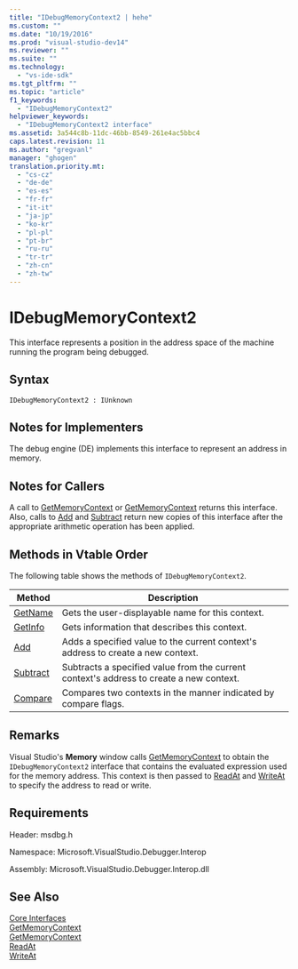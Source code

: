 ```yaml
---
title: "IDebugMemoryContext2 | hehe"
ms.custom: ""
ms.date: "10/19/2016"
ms.prod: "visual-studio-dev14"
ms.reviewer: ""
ms.suite: ""
ms.technology: 
  - "vs-ide-sdk"
ms.tgt_pltfrm: ""
ms.topic: "article"
f1_keywords: 
  - "IDebugMemoryContext2"
helpviewer_keywords: 
  - "IDebugMemoryContext2 interface"
ms.assetid: 3a544c8b-11dc-46bb-8549-261e4ac5bbc4
caps.latest.revision: 11
ms.author: "gregvanl"
manager: "ghogen"
translation.priority.mt: 
  - "cs-cz"
  - "de-de"
  - "es-es"
  - "fr-fr"
  - "it-it"
  - "ja-jp"
  - "ko-kr"
  - "pl-pl"
  - "pt-br"
  - "ru-ru"
  - "tr-tr"
  - "zh-cn"
  - "zh-tw"
---
```

# IDebugMemoryContext2
This interface represents a position in the address space of the machine running the program being debugged.  
  
## Syntax  
  
```  
IDebugMemoryContext2 : IUnknown  
```  
  
## Notes for Implementers  
 The debug engine (DE) implements this interface to represent an address in memory.  
  
## Notes for Callers  
 A call to [GetMemoryContext](../extensibility-debugger-reference/idebugproperty2--getmemorycontext.md) or [GetMemoryContext](../extensibility-debugger-reference/idebugreference2--getmemorycontext.md) returns this interface. Also, calls to [Add](../extensibility-debugger-reference/idebugmemorycontext2--add.md) and [Subtract](../extensibility-debugger-reference/idebugmemorycontext2--subtract.md) return new copies of this interface after the appropriate arithmetic operation has been applied.  
  
## Methods in Vtable Order  
 The following table shows the methods of `IDebugMemoryContext2`.  
  
|Method|Description|  
|------------|-----------------|  
|[GetName](../extensibility-debugger-reference/idebugmemorycontext2--getname.md)|Gets the user-displayable name for this context.|  
|[GetInfo](../extensibility-debugger-reference/idebugmemorycontext2--getinfo.md)|Gets information that describes this context.|  
|[Add](../extensibility-debugger-reference/idebugmemorycontext2--add.md)|Adds a specified value to the current context's address to create a new context.|  
|[Subtract](../extensibility-debugger-reference/idebugmemorycontext2--subtract.md)|Subtracts a specified value from the current context's address to create a new context.|  
|[Compare](../extensibility-debugger-reference/idebugmemorycontext2--compare.md)|Compares two contexts in the manner indicated by compare flags.|  
  
## Remarks  
 Visual Studio's **Memory** window calls [GetMemoryContext](../extensibility-debugger-reference/idebugproperty2--getmemorycontext.md) to obtain the `IDebugMemoryContext2` interface that contains the evaluated expression used for the memory address. This context is then passed to [ReadAt](../extensibility-debugger-reference/idebugmemorybytes2--readat.md) and [WriteAt](../extensibility-debugger-reference/idebugmemorybytes2--writeat.md) to specify the address to read or write.  
  
## Requirements  
 Header: msdbg.h  
  
 Namespace: Microsoft.VisualStudio.Debugger.Interop  
  
 Assembly: Microsoft.VisualStudio.Debugger.Interop.dll  
  
## See Also  
 [Core Interfaces](../extensibility-debugger-reference/core-interfaces.md)   
 [GetMemoryContext](../extensibility-debugger-reference/idebugproperty2--getmemorycontext.md)   
 [GetMemoryContext](../extensibility-debugger-reference/idebugreference2--getmemorycontext.md)   
 [ReadAt](../extensibility-debugger-reference/idebugmemorybytes2--readat.md)   
 [WriteAt](../extensibility-debugger-reference/idebugmemorybytes2--writeat.md)